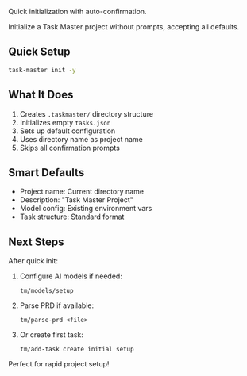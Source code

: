 Quick initialization with auto-confirmation.


Initialize a Task Master project without prompts, accepting all defaults.

## Quick Setup

```bash
task-master init -y
```

## What It Does

1. Creates `.taskmaster/` directory structure
2. Initializes empty `tasks.json`
3. Sets up default configuration
4. Uses directory name as project name
5. Skips all confirmation prompts

## Smart Defaults

- Project name: Current directory name
- Description: "Task Master Project"
- Model config: Existing environment vars
- Task structure: Standard format

## Next Steps

After quick init:
1. Configure AI models if needed:
   ```
   tm/models/setup
   ```

2. Parse PRD if available:
   ```
   tm/parse-prd <file>
   ```

3. Or create first task:
   ```
   tm/add-task create initial setup
   ```

Perfect for rapid project setup!